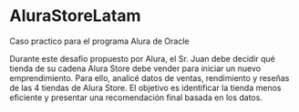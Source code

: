 # AluraStoreLatam
Caso practico para el programa Alura de Oracle

Durante este desafío propuesto por Alura, el Sr. Juan debe decidir qué tienda de su cadena Alura Store debe vender para iniciar un nuevo emprendimiento. Para ello, analicé datos de ventas, rendimiento y reseñas de las 4 tiendas de Alura Store. El objetivo es identificar la tienda menos eficiente y presentar una recomendación final basada en los datos.
